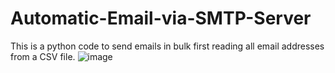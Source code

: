 # Automatic-Email-via-SMTP-Server
This is a python code to send emails in bulk first reading all email addresses from a CSV file. 
![image](https://github.com/user-attachments/assets/2deebc16-f777-4331-a757-2163d3c3a419)
